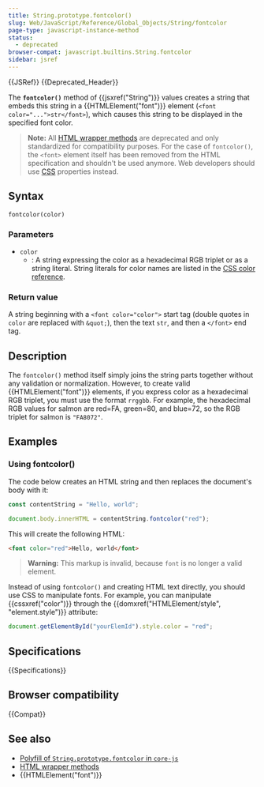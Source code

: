 ```yaml
---
title: String.prototype.fontcolor()
slug: Web/JavaScript/Reference/Global_Objects/String/fontcolor
page-type: javascript-instance-method
status:
  - deprecated
browser-compat: javascript.builtins.String.fontcolor
sidebar: jsref
---
```


{{JSRef}} {{Deprecated_Header}}

The **`fontcolor()`** method of {{jsxref("String")}} values creates a string that embeds this string in a {{HTMLElement("font")}} element (`<font color="...">str</font>`), which causes this string to be displayed in the specified font color.

> **Note:** All [HTML wrapper methods](/en-US/docs/Web/JavaScript/Reference/Global_Objects/String#html_wrapper_methods) are deprecated and only standardized for compatibility purposes. For the case of `fontcolor()`, the `<font>` element itself has been removed from the HTML specification and shouldn't be used anymore. Web developers should use [CSS](/en-US/docs/Web/CSS) properties instead.

## Syntax

```js-nolint
fontcolor(color)
```

### Parameters

- `color`
  - : A string expressing the color as a hexadecimal RGB triplet or as a string literal. String literals for color names are listed in the [CSS color reference](/en-US/docs/Web/CSS/color_value).

### Return value

A string beginning with a `<font color="color">` start tag (double quotes in `color` are replaced with `&quot;`), then the text `str`, and then a `</font>` end tag.

## Description

The `fontcolor()` method itself simply joins the string parts together without any validation or normalization. However, to create valid {{HTMLElement("font")}} elements, if you express color as a hexadecimal RGB triplet, you must use the format `rrggbb`. For example, the hexadecimal RGB values for salmon are red=FA, green=80, and blue=72, so the RGB triplet for salmon is `"FA8072"`.

## Examples

### Using fontcolor()

The code below creates an HTML string and then replaces the document's body with it:

```js
const contentString = "Hello, world";

document.body.innerHTML = contentString.fontcolor("red");
```

This will create the following HTML:

```html
<font color="red">Hello, world</font>
```

> **Warning:** This markup is invalid, because `font` is no longer a valid element.

Instead of using `fontcolor()` and creating HTML text directly, you should use CSS to manipulate fonts. For example, you can manipulate {{cssxref("color")}} through the {{domxref("HTMLElement/style", "element.style")}} attribute:

```js
document.getElementById("yourElemId").style.color = "red";
```

## Specifications

{{Specifications}}

## Browser compatibility

{{Compat}}

## See also

- [Polyfill of `String.prototype.fontcolor` in `core-js`](https://github.com/zloirock/core-js#ecmascript-string-and-regexp)
- [HTML wrapper methods](/en-US/docs/Web/JavaScript/Reference/Global_Objects/String#html_wrapper_methods)
- {{HTMLElement("font")}}
